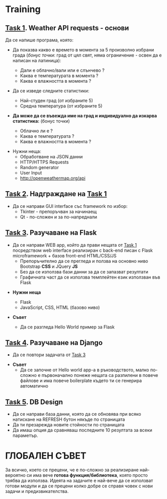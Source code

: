 # Training

## [Task 1](#task1). Weather API requests - основи

Да се напише програма, която:

* Да показва какво е времето в момента за 5 произволно избрани града (*бонус точки*: град от цял свят, няма ограничение - освен да е написан на латиница):
    * Дали е облачно/вали или е слънчево ?
    * Каква е температурата в момента ?
    * Каква е влажността в момента ?

* Да се изведе следните статистики:
    * Най-студен град (от избраните 5)
    * Средна температура (от избраните 5)

* **Да може да се въвежда име на град и индивидуално да изкарва статистика:** (бонус точки)
    * Облачно ли е ?
    * Каква е температурата ?
    * Каква е влажността в момента ?


+ Нужни неща:
    - Обработване на JSON данни
    - HTTP/HTTPS Requests
    - Random generator
    - User Input
    - http://openweathermap.org/api

## [Task 2](#task2). Надграждане на [Task 1](#task1)

* Да се направи GUI interface със framework по избор:
    * Tkinter - препоръчван за начинаещ
    * Qt - по-сложен и за по-напреднали

## [Task 3](#task3). Разучаване на Flask

* Да се направи WEB app, който да прави нещата от [Task 1](#task1) посредством web interface реализиран с back-end писан с Flask microframework + базов front-end HTML/CSS/JS
    * Препоръчително да се прегледа и ползва на основно ниво Bootstrap **CSS** и JQuery **JS**
    * Без да се използва бази данни за да се запазват резултати
    * Графичната част да се използва темплейтен език използван във Flask

+ **Нужни неща**
    - Flask
    - JavaScript, CSS, HTML (базово ниво)

+ **Съвет**
    - Да се разгледа Hello World пример за Flask

## [Task 4](#task4). Разучаване на Django
* Да се повтори задачата от [Task 3](#task3)

+ **Съвет**
    - Да се започне от Hello world app-a в ръководството, малко по-сложно е първоначално понеже нещата са
    разпилени в повече файлове и има повече boilerplate където ти се генерира автоматично


## [Task 5](#task5). DB Design

* Да се направи база данни, която да се обновява при всяко натискане на REFRESH бутон някъде по страницата
* Да ти презарежда новите стойности по страницата
* Да имаш опция да сравняваш последните 10 резултата за всеки параметър.


# ГЛОБАЛЕН СЪВЕТ

За всичко, което се прецени, че е по-сложно за реализиране най-вероятно си има вече
**готова функция/библиотека**, която просто трябва да използва.
Идеята на задачите е най-вече да се използват готови модули и да се прецени колко добре се справя човек с нови задачи и предизвикателства.
